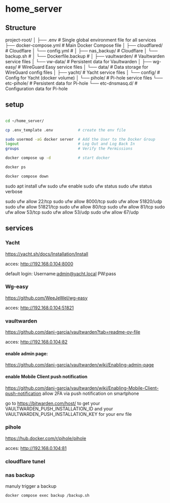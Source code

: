 # home_server


## Structure

project-root/
│
├── .env                       # Single global environment file for all services
├── docker-compose.yml         # Main Docker Compose file
│
├── cloudflared/               # Cloudflare 
│   └── config.yml             # 
│
├── nas_backup/                # Cloudflare 
│   └── backup.sh              # 
│   └── Dockerfile.backup      # 
│
├── vaultwarden/               # Vaultwarden service files
│   └── vw-data/               # Persistent data for Vaultwarden
│
├── wg-easy/                   # WireGuard Easy service files
│   └── data/                  # Data storage for WireGuard config files
│
├── yacht/                     # Yacht service files
│   └── config/                # Config for Yacht (docker volume)
│
└── pihole/                    # Pi-hole service files
    └── etc-pihole/            # Persistent data for Pi-hole
    └── etc-dnsmasq.d/         # Configuration data for Pi-hole


## setup

```bash

cd ~/home_server/

cp .env_template .env           # create the env file 

sudo usermod -aG docker server  # Add the User to the Docker Group
logout                          # Log Out and Log Back In
groups                          # Verify the Permissions

docker compose up -d            # start docker

docker ps

docker compose down

```

sudo apt install ufw
sudo ufw enable
sudo ufw status
sudo ufw status verbose

sudo ufw allow 22/tcp
sudo ufw allow 8000/tcp
sudo ufw allow 51820/udp
sudo ufw allow 51821/tcp
sudo ufw allow 80/tcp
sudo ufw allow 81/tcp
sudo ufw allow 53/tcp
sudo ufw allow 53/udp
sudo ufw allow 67/udp


## services

### Yacht

https://yacht.sh/docs/Installation/Install

acces: http://192.168.0.104:8000

default login:
Username:admin@yacht.local
PW:pass

### Wg-easy

https://github.com/WeeJeWel/wg-easy

acces: http://192.168.0.104:51821


### vaultwarden

https://github.com/dani-garcia/vaultwarden?tab=readme-ov-file

acces: http://192.168.0.104:82

#### enable admin page:
https://github.com/dani-garcia/vaultwarden/wiki/Enabling-admin-page

#### enable Mobile Client push notification
https://github.com/dani-garcia/vaultwarden/wiki/Enabling-Mobile-Client-push-notification
allow 2FA via push notification on smartphone

go to https://bitwarden.com/host/ to get your VAULTWARDEN_PUSH_INSTALLATION_ID and your VAULTWARDEN_PUSH_INSTALLATION_KEY for your env file

### pihole

https://hub.docker.com/r/pihole/pihole

acces: http://192.168.0.104:81


### cloudflare tunel

### nas backup 

manuly trigger a backup 

```bash
docker compose exec backup /backup.sh
```
